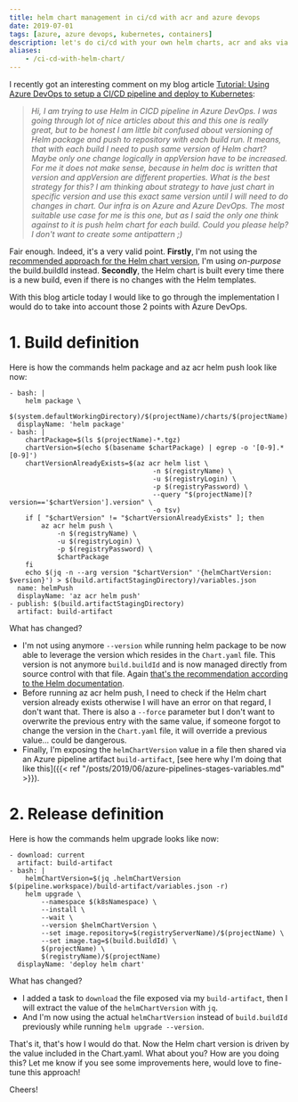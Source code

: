 ```yaml
---
title: helm chart management in ci/cd with acr and azure devops
date: 2019-07-01
tags: [azure, azure devops, kubernetes, containers]
description: let's do ci/cd with your own helm charts, acr and aks via azure pipelines
aliases:
    - /ci-cd-with-helm-chart/
---
```

I recently got an interesting comment on my blog article [Tutorial: Using Azure DevOps to setup a CI/CD pipeline and deploy to Kubernetes](https://cloudblogs.microsoft.com/opensource/2018/11/27/tutorial-azure-devops-setup-cicd-pipeline-kubernetes-docker-helm):

> _Hi, I am trying to use Helm in CICD pipeline in Azure DevOps. I was going through lot of nice articles about this and this one is really great, but to be honest I am little bit confused about versioning of Helm package and push to repository with each build run. It means, that with each build I need to push same version of Helm chart? Maybe only one change logically in appVersion have to be increased. For me it does not make sense, because in helm doc is written that version and appVersion are different properties. What is the best strategy for this? I am thinking about strategy to have just chart in specific version and use this exact same version until I will need to do changes in chart. Our infra is on Azure and Azure DevOps. The most suitable use case for me is this one, but as I said the only one think against to it is push helm chart for each build. Could you please help? I don't want to create some antipattern ;)_

Fair enough. Indeed, it's a very valid point. **Firstly**, I'm not using the [recommended approach for the Helm chart version](https://helm.sh/docs/developing_charts/#charts-and-versioning), I'm using _on-purpose_ the build.buildId instead. **Secondly**, the Helm chart is built every time there is a new build, even if there is no changes with the Helm templates.

With this blog article today I would like to go through the implementation I would do to take into account those 2 points with Azure DevOps.

# 1. Build definition

Here is how the commands helm package and az acr helm push look like now:
```
- bash: |
    helm package \
        $(system.defaultWorkingDirectory)/$(projectName)/charts/$(projectName)
  displayName: 'helm package'
- bash: |
    chartPackage=$(ls $(projectName)-*.tgz)
    chartVersion=$(echo $(basename $chartPackage) | egrep -o '[0-9].*[0-9]')
    chartVersionAlreadyExists=$(az acr helm list \
                                    -n $(registryName) \
                                    -u $(registryLogin) \
                                    -p $(registryPassword) \
                                    --query "$(projectName)[?version=='$chartVersion'].version" \
                                    -o tsv)
    if [ "$chartVersion" != "$chartVersionAlreadyExists" ]; then
        az acr helm push \
            -n $(registryName) \
            -u $(registryLogin) \
            -p $(registryPassword) \
            $chartPackage
    fi
    echo $(jq -n --arg version "$chartVersion" '{helmChartVersion: $version}') > $(build.artifactStagingDirectory)/variables.json
  name: helmPush
  displayName: 'az acr helm push'
- publish: $(build.artifactStagingDirectory)
  artifact: build-artifact
```

What has changed?

- I'm not using anymore `--version` while running helm package to be now able to leverage the version which resides in the `Chart.yaml` file. This version is not anymore `build.buildId` and is now managed directly from source control with that file. Again [that's the recommendation according to the Helm documentation](https://helm.sh/docs/developing_charts/#charts-and-versioning).
- Before running az acr helm push, I need to check if the Helm chart version already exists otherwise I will have an error on that regard, I don't want that. There is also a `--force` parameter but I don't want to overwrite the previous entry with the same value, if someone forgot to change the version in the `Chart.yaml` file, it will override a previous value... could be dangerous.
- Finally, I'm exposing the `helmChartVersion` value in a file then shared via an Azure pipeline artifact `build-artifact`, [see here why I'm doing that like this]({{< ref "/posts/2019/06/azure-pipelines-stages-variables.md" >}}).

# 2. Release definition

Here is how the commands helm upgrade looks like now:
```
- download: current
  artifact: build-artifact
- bash: |
    helmChartVersion=$(jq .helmChartVersion $(pipeline.workspace)/build-artifact/variables.json -r)
    helm upgrade \
        --namespace $(k8sNamespace) \
        --install \
        --wait \
        --version $helmChartVersion \
        --set image.repository=$(registryServerName)/$(projectName) \
        --set image.tag=$(build.buildId) \
        $(projectName) \
        $(registryName)/$(projectName)
  displayName: 'deploy helm chart'
```

What has changed?  
- I added a task to `download` the file exposed via my `build-artifact`, then I will extract the value of the `helmChartVersion` with `jq`.
- And I'm now using the actual `helmChartVersion` instead of `build.buildId` previously while running `helm upgrade --version`.

That's it, that's how I would do that. Now the Helm chart version is driven by the value included in the Chart.yaml. What about you? How are you doing this? Let me know if you see some improvements here, would love to fine-tune this approach!

Cheers!